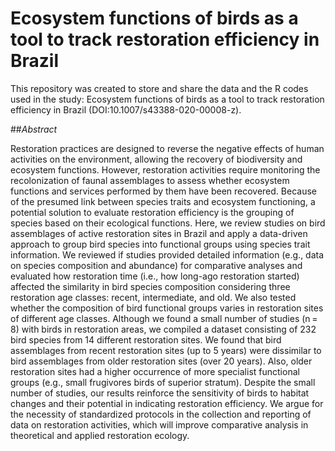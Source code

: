 # Ecosystem functions of birds as a tool to track restoration efficiency in Brazil
This repository was created to store and share the data and the R codes used in the study: Ecosystem functions of birds as a tool to track restoration efficiency in Brazil (DOI:10.1007/s43388-020-00008-z).

##*Abstract*

Restoration practices are designed to reverse the negative effects of human activities on the environment, allowing the recovery of biodiversity and ecosystem functions. However, restoration activities require monitoring the recolonization of faunal assemblages to assess whether ecosystem functions and services performed by them have been recovered. Because of the presumed link between species traits and ecosystem functioning, a potential solution to evaluate restoration efficiency is the grouping of species based on their ecological functions. Here, we review studies on bird assemblages of active restoration sites in Brazil and apply a data-driven approach to group bird species into functional groups using species trait information. We reviewed if studies provided detailed information (e.g., data on species composition and abundance) for comparative analyses and evaluated how restoration time (i.e., how long-ago restoration started) affected the similarity in bird species composition considering three restoration age classes: recent, intermediate, and old. We also tested whether the composition of bird functional groups varies in restoration sites of different age classes. Although we found a small number of studies (n = 8) with birds in restoration areas, we compiled a dataset consisting of 232 bird species from 14 different restoration sites. We found that bird assemblages from recent restoration sites (up to 5 years) were dissimilar to bird assemblages from older restoration sites (over 20 years). Also, older restoration sites had a higher occurrence of more specialist functional groups (e.g., small frugivores birds of superior stratum). Despite the small number of studies, our results reinforce the sensitivity of birds to habitat changes and their potential in indicating restoration efficiency. We argue for the necessity of standardized protocols in the collection and reporting of data on restoration activities, which will improve comparative analysis in theoretical and applied restoration ecology.

